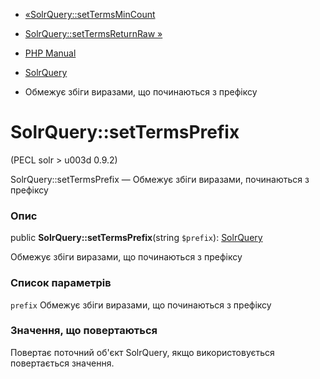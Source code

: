- [«SolrQuery::setTermsMinCount](solrquery.settermsmincount.md)
- [SolrQuery::setTermsReturnRaw »](solrquery.settermsreturnraw.md)

- [PHP Manual](index.md)
- [SolrQuery](class.solrquery.md)
- Обмежує збіги виразами, що починаються з префіксу

# SolrQuery::setTermsPrefix

(PECL solr \> u003d 0.9.2)

SolrQuery::setTermsPrefix — Обмежує збіги виразами,
починаються з префіксу

### Опис

public **SolrQuery::setTermsPrefix**(string `$prefix`):
[SolrQuery](class.solrquery.md)

Обмежує збіги виразами, що починаються з префіксу

### Список параметрів

`prefix`
Обмежує збіги виразами, що починаються з префіксу

### Значення, що повертаються

Повертає поточний об'єкт SolrQuery, якщо використовується повертається
значення.
